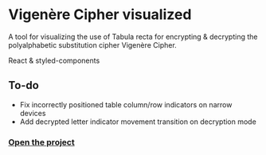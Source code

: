 # Vigenère Cipher visualized

A tool for visualizing the use of Tabula recta for encrypting & decrypting the polyalphabetic substitution cipher Vigenère Cipher.

React & styled-components

## To-do

-  Fix incorrectly positioned table column/row indicators on narrow devices
-  Add decrypted letter indicator movement transition on decryption mode

### <a href="https://vigenere-cipher-visualized.surge.sh/">Open the project</a>
